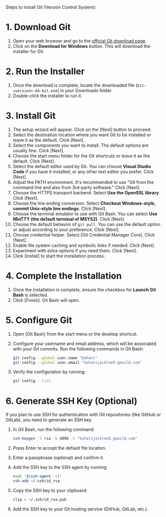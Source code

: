Steps to install Git (Version Control System):

#   1. Download Git
1. Open your web browser and go to the [official Git download page](https://git-scm.com/).
2. Click on the **Download for Windows** button. This will download the installer for Git.

#   2. Run the Installer
1. Once the download is complete, locate the downloaded file (`Git-<version>-64-bit.exe`) in your Downloads folder.
2. Double-click the installer to run it.

#   3. Install Git
1. The setup wizard will appear. Click on the [Next] button to proceed.
2. Select the destination location where you want Git to be installed or leave it as the default. Click [Next].
3. Select the components you want to install. The default options are usually fine. Click [Next].
4. Choose the start menu folder for the Git shortcuts or leave it as the default. Click [Next].
5. Select the default editor used by Git. You can choose **Visual Studio Code** if you have it installed, or any other text editor you prefer. Click [Next].
6. Adjust the PATH environment. It's recommended to use "Git from the command line and also from 3rd-party software." Click [Next].
7. Choose the HTTPS transport backend. Select **Use the OpenSSL library**. Click [Next].
8. Choose the line ending conversion. Select **Checkout Windows-style, commit Unix-style line endings**. Click [Next].
9. Choose the terminal emulator to use with Git Bash. You can select **Use MinTTY (the default terminal of MSYS2)**. Click [Next].
10. Choose the default behavior of `git pull`. You can use the default option or adjust according to your preference. Click [Next].
11. Choose credential helper. Select [Git Credential Manager Core]. Click [Next].
12. Enable file system caching and symbolic links if needed. Click [Next].
13. Experiment with extra options if you need them. Click [Next].
14. Click [Install] to start the installation process.

#   4. Complete the Installation
1. Once the installation is complete, ensure the checkbox for **Launch Git Bash** is selected.
2. Click [Finish]. Git Bash will open.

#   5. Configure Git
1. Open [Git Bash] from the start menu or the desktop shortcut.
2. Configure your username and email address, which will be associated with your Git commits. Run the following commands in Git Bash:

    ```bash
    git config --global user.name "bahati"
    git config --global user.email "bahatijacklee8.gmail@.com"
    ```

3. Verify the configuration by running:

    ```bash
    git config --list
    ```

#   6. **Generate SSH Key (Optional)**
If you plan to use SSH for authentication with Git repositories (like GitHub or GitLab), you need to generate an SSH key.

1. In Git Bash, run the following command:

    ```bash
    ssh-keygen -t rsa -b 4096 -C "bahatijacklee8.gmail@.com"
    ```

2. Press Enter to accept the default file location.
3. Enter a passphrase (optional) and confirm it.
4. Add the SSH key to the SSH agent by running:

    ```bash
    eval "$(ssh-agent -s)"
    ssh-add ~/.ssh/id_rsa
    ```

5. Copy the SSH key to your clipboard:

    ```bash
    clip < ~/.ssh/id_rsa.pub
    ```

6. Add the SSH key to your Git hosting service (GitHub, GitLab, etc.).
